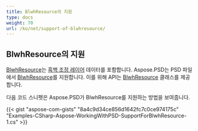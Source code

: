 ```yaml
---
title: BlwhResource의 지원
type: docs
weight: 70
url: /ko/net/support-of-blwhresource/
---
```


## **BlwhResource의 지원**
[BlwhResource](https://reference.aspose.com/psd/net/aspose.psd.fileformats.psd.layers.layerresources/blwhresource)는 [흑백 조정 레이어](https://reference.aspose.com/psd/net/aspose.psd.fileformats.psd.layers.adjustmentlayers/blackwhiteadjustmentlayer) 데이터를 포함합니다. Aspose.PSD는 PSD 파일에서 [BlwhResource](https://reference.aspose.com/net/psd/aspose.psd.fileformats.psd.layers.layerresources/blwhresource)를 지원합니다. 이를 위해 API는 [BlwhResource](https://reference.aspose.com/net/psd/aspose.psd.fileformats.psd.layers.layerresources/blwhresource) 클래스를 제공합니다.

다음 코드 스니펫은 Aspose.PSD가 BlwhResource를 지원하는 방법을 보여줍니다.

{{< gist "aspose-com-gists" "8a4c9d34ce856d1642fc7c0ce974175c" "Examples-CSharp-Aspose-WorkingWithPSD-SupportForBlwhResource-1.cs" >}}
